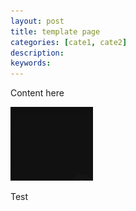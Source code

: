 ```yaml
---
layout: post
title: template page
categories: [cate1, cate2]
description: 
keywords: 
---
```


Content here





![image-20220326230756483](assets/image-20220326230756483.png)

Test

